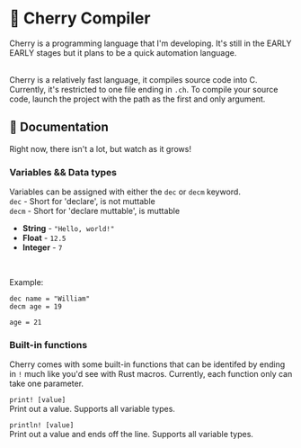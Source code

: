 # 🍒 Cherry Compiler
Cherry is a programming language that I'm developing. It's still in the EARLY EARLY stages but it
plans to be a quick automation language.
<br />
<br />


Cherry is a relatively fast language, it compiles source code into C. Currently, it's restricted
to one file ending in `.ch`. To compile your source code, launch the project with the path as the
first and only argument.
<br />

## 📖 Documentation
Right now, there isn't a lot, but watch as it grows!

### Variables && Data types
Variables can be assigned with either the `dec` or `decm` keyword.
<br/>
`dec` - Short for 'declare', is not muttable
<br/>
`decm` - Short for 'declare muttable', is muttable
<br/>

- **String** - `"Hello, world!"`
- **Float** - `12.5`
- **Integer** - `7`
<br/>

Example:
```
dec name = "William"
decm age = 19

age = 21
```

### Built-in functions
Cherry comes with some built-in functions that can be identifed by ending in `!` much like you'd see
with Rust macros. Currently, each function only can take one parameter.
<br />

`print! [value]`<br />
Print out a value. Supports all variable types.
<br />

`println! [value]`<br />
Print out a value and ends off the line. Supports all variable types.
